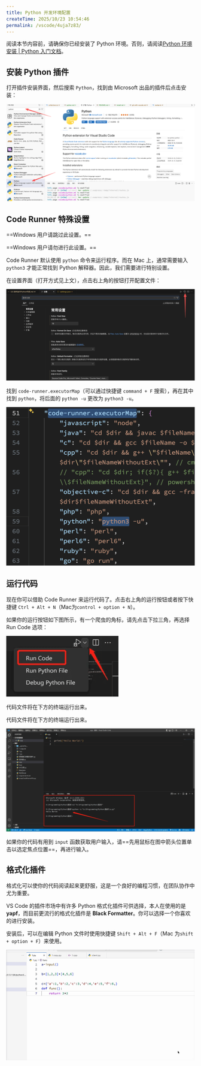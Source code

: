 ```yaml
---
title: Python 开发环境配置
createTime: 2025/10/23 10:54:46
permalink: /vscode/4uja7z83/
---
```


阅读本节内容前，请确保你已经安装了 Python 环境。否则，请阅读[Python 环境安装 | Python 入门文档](https://python.yxzl.dev/jvvxy8eb/)。

## 安装 Python 插件

打开插件安装界面，然后搜索 `Python`，找到由 Microsoft 出品的插件后点击安装：

![](../images/1761188172259.png)

## Code Runner 特殊设置

==Windows 用户请跳过此设置。==

==Windows 用户请勿进行此设置。==

Code Runner 默认使用 `python` 命令来运行程序。而在 Mac 上，通常需要输入 `python3` 才能正常找到 Python 解释器。因此，我们需要进行特别设置。

在设置界面（打开方式见上文），点击右上角的按钮打开配置文件：

![](../images/1761188318959.png)

找到 `code-runner.executorMap`（可以通过快捷键 `command + F` 搜索），再在其中找到 `python`，将后面的 `python -u` 更改为 `python3 -u`。

![](../images/1761188370764.png)

## 运行代码

现在你可以借助 Code Runner 来运行代码了。点击右上角的运行按钮或者按下快捷键 `Ctrl + Alt + N`（Mac为`control + option + N`）。

如果你的运行按钮如下图所示，有一个爬虫的角标，请先点击下拉三角，再选择 Run Code 选项：

![](../images/1761189232351.png)

代码文件将在下方的终端运行出来。

代码文件将在下方的终端运行出来。

![](../images/1761189261592.png)

如果你的代码有用到 `input` 函数获取用户输入，请==先用鼠标在图中箭头位置单击以选定焦点位置==，再进行输入。

## 格式化插件

格式化可以使你的代码阅读起来更舒服，这是一个良好的编程习惯，在团队协作中尤为重要。

VS Code 的插件市场中有许多 Python 格式化插件可供选择，本人在使用的是 **yapf**，而目前更流行的格式化插件是 **Black Formatter**。你可以选择一个你喜欢的进行安装。

安装后，可以在编辑 Python 文件时使用快捷键 `Shift + Alt + F`（Mac 为`shift + option + F`）来使用。

![](../images/1761189123887.gif)
